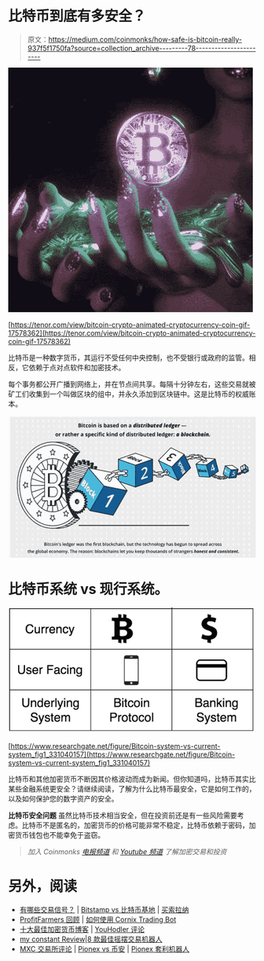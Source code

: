 # 比特币到底有多安全？

> 原文：<https://medium.com/coinmonks/how-safe-is-bitcoin-really-937f5f1750fa?source=collection_archive---------78----------------------->

![](img/823893c4056b52478d164012e6b9daf1.png)

[https://tenor.com/view/bitcoin-crypto-animated-cryptocurrency-coin-gif-17578362](https://tenor.com/view/bitcoin-crypto-animated-cryptocurrency-coin-gif-17578362)

比特币是一种数字货币，其运行不受任何中央控制，也不受银行或政府的监管。相反，它依赖于点对点软件和加密技术。

每个事务都公开广播到网络上，并在节点间共享。每隔十分钟左右，这些交易就被矿工们收集到一个叫做区块的组中，并永久添加到区块链中。这是比特币的权威账本。

![](img/dba4b6bb65fa6da7e81faba315fac7d2.png)

# **比特币系统 vs 现行系统。**

![](img/88d07a9c5735b8b56edcd75a4a7df900.png)

[https://www.researchgate.net/figure/Bitcoin-system-vs-current-system_fig1_331040157](https://www.researchgate.net/figure/Bitcoin-system-vs-current-system_fig1_331040157)

比特币和其他加密货币不断因其价格波动而成为新闻。但你知道吗，比特币其实比某些金融系统更安全？请继续阅读，了解为什么比特币最安全，它是如何工作的，以及如何保护您的数字资产的安全。

**比特币安全问题** 虽然比特币技术相当安全，但在投资前还是有一些风险需要考虑。比特币不是匿名的，加密货币的价格可能非常不稳定，比特币依赖于密码，加密货币钱包也不能幸免于盗窃。

> *加入 Coinmonks* [*电报频道*](https://t.me/coincodecap) *和* [*Youtube 频道*](https://www.youtube.com/c/coinmonks/videos) *了解加密交易和投资*

# 另外，阅读

*   [有哪些交易信号？](https://coincodecap.com/trading-signal) | [Bitstamp vs 比特币基地](https://coincodecap.com/bitstamp-coinbase) | [买索拉纳](https://coincodecap.com/buy-solana)
*   [ProfitFarmers 回顾](https://coincodecap.com/profitfarmers-review) | [如何使用 Cornix Trading Bot](https://coincodecap.com/cornix-trading-bot)
*   [十大最佳加密货币博客](https://coincodecap.com/best-cryptocurrency-blogs) | [YouHodler 评论](https://coincodecap.com/youhodler-review)
*   [my constant Review](https://coincodecap.com/myconstant-review)|[8 款最佳摇摆交易机器人](https://coincodecap.com/best-swing-trading-bots)
*   [MXC 交易所评论](/coinmonks/mxc-exchange-review-3af0ec1cba8c) | [Pionex vs 币安](https://coincodecap.com/pionex-vs-binance) | [Pionex 套利机器人](https://coincodecap.com/pionex-arbitrage-bot)